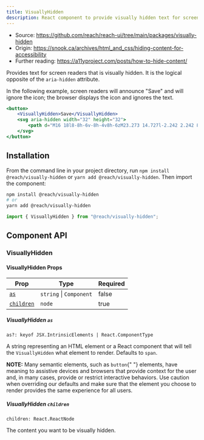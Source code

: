 ```yaml
---
title: VisuallyHidden
description: React component to provide visually hidden text for screen readers
---
```


- Source: https://github.com/reach/reach-ui/tree/main/packages/visually-hidden
- Origin: https://snook.ca/archives/html_and_css/hiding-content-for-accessibility
- Further reading: https://a11yproject.com/posts/how-to-hide-content/

Provides text for screen readers that is visually hidden. It is the logical opposite of the `aria-hidden` attribute.

In the following example, screen readers will announce "Save" and will ignore the icon; the browser displays the icon and ignores the text.

```jsx
<button>
	<VisuallyHidden>Save</VisuallyHidden>
	<svg aria-hidden width="32" height="32">
		<path d="M16 18l8-8h-6v-8h-4v8h-6zM23.273 14.727l-2.242 2.242 8.128 3.031-13.158 4.907-13.158-4.907 8.127-3.031-2.242-2.242-8.727 3.273v8l16 6 16-6v-8z"></path>
	</svg>
</button>
```

## Installation

From the command line in your project directory, run `npm install @reach/visually-hidden` or `yarn add @reach/visually-hidden`. Then import the component:

```bash
npm install @reach/visually-hidden
# or
yarn add @reach/visually-hidden
```

```js
import { VisuallyHidden } from "@reach/visually-hidden";
```

## Component API

### VisuallyHidden

#### VisuallyHidden Props

| Prop                                   | Type                    | Required |
| -------------------------------------- | ----------------------- | -------- |
| [`as`](#visuallyhidden-as)             | `string` \| `Component` | false    |
| [`children`](#visuallyhidden-children) | `node`                  | true     |

##### VisuallyHidden `as`

`as?: keyof JSX.IntrinsicElements | React.ComponentType`

A string representing an HTML element or a React component that will tell the `VisuallyHidden` what element to render. Defaults to `span`.

<div class="Note">
	<p>
		<strong>NOTE:</strong> Many semantic elements, such as <code>button</code>{" "}
		elements, have meaning to assistive devices and browsers that provide
		context for the user and, in many cases, provide or restrict interactive
		behaviors. Use caution when overriding our defaults and make sure that the
		element you choose to render provides the same experience for all users.
	</p>
</div>

##### VisuallyHidden `children`

`children: React.ReactNode`

The content you want to be visually hidden.
